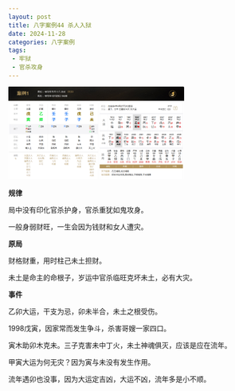 ```yaml
---
layout: post
title: 八字案例44 杀人入狱
date: 2024-11-28
categories: 八字案例
tags: 
 - 牢狱
 - 官杀攻身
---
```


<img src="/images/bazi-example/bazi-example-44.png" width="70%">

**规律**

局中没有印化官杀护身，官杀重犹如鬼攻身。

一般身弱财旺，一生会因为钱财和女人遭灾。

**原局**

财格财重，用时柱己未土担财。

未土是命主的命根子，岁运中官杀临旺克坏未土，必有大灾。

**事件**

乙卯大运，干支为忌，卯未半合，未土之根受伤。

1998戊寅，因家常而发生争斗，杀害哥嫂一家四口。

寅木助卯木克未。三子克害未中丁火，未土神魂俱灭，应该是应在流年。

甲寅大运为何无灾？因为寅与未没有发生作用。

流年遇卯也没事，因为大运定吉凶，大运不凶，流年多是小不顺。
